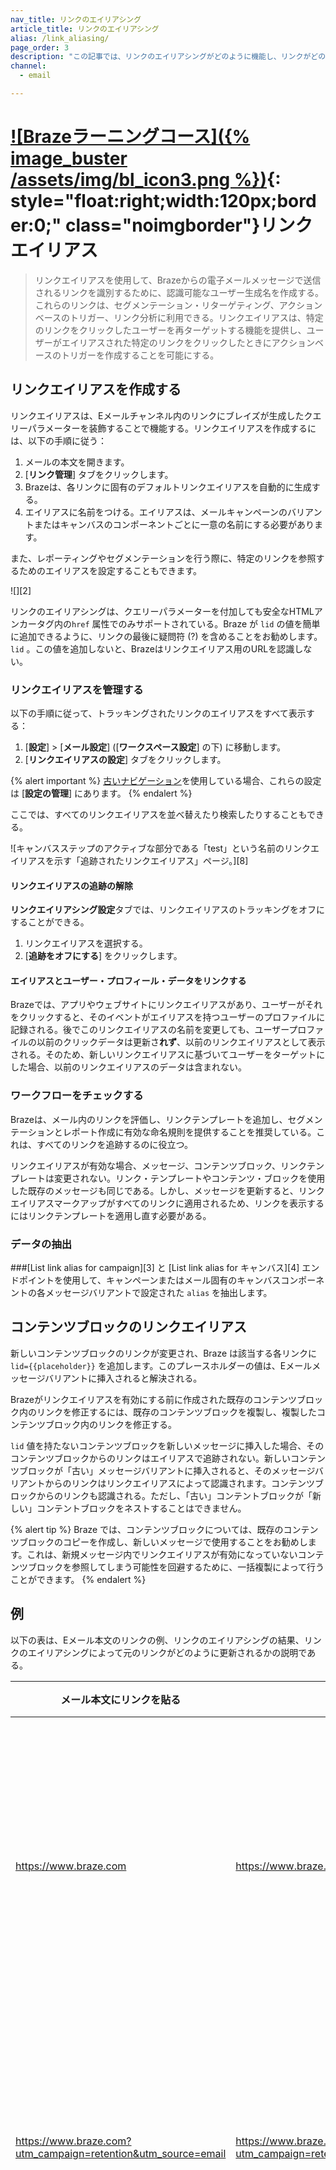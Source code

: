 ```yaml
---
nav_title: リンクのエイリアシング
article_title: リンクのエイリアシング
alias: /link_aliasing/
page_order: 3
description: "この記事では、リンクのエイリアシングがどのように機能し、リンクがどのように見えるかを説明する。"
channel:
  - email

---
```


# [![Brazeラーニングコース]({% image_buster /assets/img/bl_icon3.png %})](https://learning.braze.com/link-aliasing){: style="float:right;width:120px;border:0;" class="noimgborder"}リンクエイリアス
 
> リンクエイリアスを使用して、Brazeからの電子メールメッセージで送信されるリンクを識別するために、認識可能なユーザー生成名を作成する。これらのリンクは、セグメンテーション・リターゲティング、アクションベースのトリガー、リンク分析に利用できる。リンクエイリアスは、特定のリンクをクリックしたユーザーを再ターゲットする機能を提供し、ユーザーがエイリアスされた特定のリンクをクリックしたときにアクションベースのトリガーを作成することを可能にする。

## リンクエイリアスを作成する

リンクエイリアスは、Eメールチャンネル内のリンクにブレイズが生成したクエリーパラメーターを装飾することで機能する。リンクエイリアスを作成するには、以下の手順に従う： 

1. メールの本文を開きます。
2. \[**リンク管理**] タブをクリックします。
3. Brazeは、各リンクに固有のデフォルトリンクエイリアスを自動的に生成する。
4. エイリアスに名前をつける。エイリアスは、メールキャンペーンのバリアントまたはキャンバスのコンポーネントごとに一意の名前にする必要があります。 

また、レポーティングやセグメンテーションを行う際に、特定のリンクを参照するためのエイリアスを設定することもできます。 

![][2]

リンクのエイリアシングは、クエリーパラメーターを付加しても安全なHTMLアンカータグ内の`href` 属性でのみサポートされている。Braze が `lid` の値を簡単に追加できるように、リンクの最後に疑問符 (?) を含めることをお勧めします。`lid` 。この値を追加しないと、Brazeはリンクエイリアス用のURLを認識しない。

### リンクエイリアスを管理する

以下の手順に従って、トラッキングされたリンクのエイリアスをすべて表示する：

1. \[**設定**] > \[**メール設定**] (\[**ワークスペース設定**] の下) に移動します。
2. \[**リンクエイリアスの設定**] タブをクリックします。

{% alert important %}
[古いナビゲーション]({{site.baseurl}}/user_guide/administrative/access_braze/navigation/)を使用している場合、これらの設定は \[**設定の管理**] にあります。
{% endalert %}

ここでは、すべてのリンクエイリアスを並べ替えたり検索したりすることもできる。

![キャンバスステップのアクティブな部分である「test」という名前のリンクエイリアスを示す「追跡されたリンクエイリアス」ページ。][8]

#### リンクエイリアスの追跡の解除

**リンクエイリアシング設定**タブでは、リンクエイリアスのトラッキングをオフにすることができる。

1. リンクエイリアスを選択する。
2. \[**追跡をオフにする**] をクリックします。  

#### エイリアスとユーザー・プロフィール・データをリンクする

Brazeでは、アプリやウェブサイトにリンクエイリアスがあり、ユーザーがそれをクリックすると、そのイベントがエイリアスを持つユーザーのプロファイルに記録される。後でこのリンクエイリアスの名前を変更しても、ユーザープロファイルの以前のクリックデータは更新さ**れず**、以前のリンクエイリアスとして表示される。そのため、新しいリンクエイリアスに基づいてユーザーをターゲットにした場合、以前のリンクエイリアスのデータは含まれない。

### ワークフローをチェックする

Brazeは、メール内のリンクを評価し、リンクテンプレートを追加し、セグメンテーションとレポート作成に有効な命名規則を提供することを推奨している。これは、すべてのリンクを追跡するのに役立つ。

リンクエイリアスが有効な場合、メッセージ、コンテンツブロック、リンクテンプレートは変更されない。リンク・テンプレートやコンテンツ・ブロックを使用した既存のメッセージも同じである。しかし、メッセージを更新すると、リンクエイリアスマークアップがすべてのリンクに適用されるため、リンクを表示するにはリンクテンプレートを適用し直す必要がある。

### データの抽出

\###\[List link alias for campaign][3] と \[List link alias for キャンバス][4] エンドポイントを使用して、キャンペーンまたはメール固有のキャンバスコンポーネントの各メッセージバリアントで設定された `alias` を抽出します。

## コンテンツブロックのリンクエイリアス

新しいコンテンツブロックのリンクが変更され、Braze は該当する各リンクに `lid={{placeholder}}` を追加します。このプレースホルダーの値は、Eメールメッセージバリアントに挿入されると解決される。

Brazeがリンクエイリアスを有効にする前に作成された既存のコンテンツブロック内のリンクを修正するには、既存のコンテンツブロックを複製し、複製したコンテンツブロック内のリンクを修正する。

`lid` 値を持たないコンテンツブロックを新しいメッセージに挿入した場合、そのコンテンツブロックからのリンクはエイリアスで追跡されない。新しいコンテンツブロックが「古い」メッセージバリアントに挿入されると、そのメッセージバリアントからのリンクはリンクエイリアスによって認識されます。コンテンツブロックからのリンクも認識される。ただし、「古い」コンテントブロックが「新しい」コンテントブロックをネストすることはできません。

{% alert tip %}
Braze では、コンテンツブロックについては、既存のコンテンツブロックのコピーを作成し、新しいメッセージで使用することをお勧めします。これは、新規メッセージ内でリンクエイリアスが有効になっていないコンテンツブロックを参照してしまう可能性を回避するために、一括複製によって行うことができます。
{% endalert %}

## 例

以下の表は、Eメール本文のリンクの例、リンクのエイリアシングの結果、リンクのエイリアシングによって元のリンクがどのように更新されるかの説明である。

| メール本文にリンクを貼る | エイリアスによるリンク | ロジック |
|---|---|---|
| https://www.braze.com | https://www.braze.com?lid=slfdldtqdhdk | Brazeはクエスチョンマーク(?)を挿入し、最初のクエリーパラメーターをURLに追加する。 |
| https://www.braze.com?utm_campaign=retention&utm_source=email | https://www.braze.com?utm_campaign=retention&utm_source=email&lid=0goty30mviyz | Braze は他のクエリパラメーターを検出し、URL の末尾に `lid=` を追加します。 |
| {%raw%}`<a href="{{custom_attribute.{product_url}}}?">`{%endraw%} | {%raw%}`<a href="{{custom_attribute.{product_url}}}?lid=ac7a548g5kl7">`{%endraw%} | BrazeはこれがURLであることを認識し、すでにクエスチョンマーク（?）そして、疑問符の後にクエリパラメーター `lid` を追加します。 |
| https://www.braze.com#bookmark1?utm_source=email | https://www.braze.com?lid=eqslgd5a9m3y#bookmark1?utm_source=email | Brazeは、クエスチョンマーク(?)の後にアンカー(#)がある標準的なURL構造を期待する。Brazeは左から右に読むので、アンカーの前にクエスチョンマークと`lid` 。 |
{: .reset-td-br-1 .reset-td-br-2 .reset-td-br-3}

## Liquid経由で生成されたURLのリンクエイリアス

HTMLまたはコンテンツ・ブロック内の`assign` ステートメントによって生成されるURLについては、アンカー・タグにクエスチョンマーク（？）を追加することを推奨する。これにより、Brazeがクエリーパラメーター（`lid = somevalue` ）を追加し、リンクエイリアスが正しく機能するようになる。クエリパラメータを追加する場所を特定しなければ、リンクエイリアスはこれらのURLを認識できない。

### 例

アンカータグの推奨フォーマットについては、リンクエイリアスの例をチェックしてほしい：

{% raw %}
```liquid
{% assign link1 = "https://www.braze1.com" %}

<a href="{{link1}}?">Click Here</a>
```
{% endraw %}

リンク内にクエスチョンマーク（`?` ）を含むパラメータがある場合は、この例のように、アンカータグ内のクエスチョンマークをアンパサンド（`&` ）に置き換えることができる：

{% raw %}
```liquid
{% assign link_with_params = "https://www.braze1.com?param_1&param_2" %}

<a href="{{link_with_params}}&">Click Here</a>
```
{% endraw %}

## リンクテンプレート

新しいメッセージバリアントには、**リンク管理**タブから既存の[リンクテンプレートを]({{site.baseurl}}/user_guide/message_building_by_channel/email/templates/link_template/)使うことができる。リンクテンプレートを使って開始されたメッセージには、リンクテンプレートが適用されます。既存のメッセージが変更された場合、リンク**管理**タブからリンクテンプレートを再適用する必要がある。 

{% alert note %}
リンクテンプレートは、**リンク管理**タブに表示されているリンクにのみ適用できる。つまり、"古い "コンテンツブロックやマークアップできないリンクなど、`lid` URLパラメータを持たないリンクは、リンクテンプレートの対象外となる。これを解決するには、「古い」コンテンツブロックをコピーするか、URL の `href` 属性に疑問符 (?) またはアンパサンド （&） を含めることをお勧めします。
{% endalert %}

## リンク・セグメンテーション

エイリアスフィルターのリターゲティングを使用すると、顧客がメールキャンペーンまたはキャンバスコンポーネントのいずれかから特別に追跡されたエイリアスをクリックする行動に基づいて、セグメンテーションフィルターを作成できます。このフィルターは、追跡されたエイリアスが存在するキャンペーンまたはキャンバスにのみ使用できる。

### トラッキングリンク

\[**リンク管理**] タブで、セグメンテーションのために「追跡」する、セグメンテーションフィルターに含めるエイリアスを選択します。追跡されるエイリアスはセグメンテーションのためだけのものであり、あなたのリンクがレポート目的で追跡されることには何の影響もないことに注意されたい。

{% alert tip %}
リンクのエンゲージメントの指標を追跡するには、リンクの前にHTTPまたはHTTPSのいずれかがあることを確認する。
{% endalert %}

Brazeでは、追跡するリンクを無制限に選択することができるが、ユーザーが開いた直近のリンクに限ってリターゲティングすることができる。ユーザープロファイルには、最近クリックした 100 個のリンクが含まれています。例えば、500のリンクを追跡し、ユーザーが500のリンクをすべてクリックした場合、最近クリックされた100のリンクに基づいてリターゲティングやセグメントを作成することができる。

{% tabs local %}
{% tab ドラッグ・アンド・ドロップ・エディター %}

![ドラッグ＆ドロップ・メール・エディタのリンク管理タブ]({% image_buster /assets/img/link_management_dnd.png %})

{% endtab %}
{% tab HTMLエディタ %}

![HTMLメールエディターのリンク管理タブ]({% image_buster /assets/img/link_management_html.png %})

{% endtab %}
{% endtabs %}

{% alert note %}
Brazeは、プロフィールレベルで、過去100回クリックされたリンクエイリアスのみを追跡する。
{% endalert %}

### リンクの追跡を解除する

リンクのトラッキングを解除しても、そのフィルタを持つ既存のセグメントは、トラッキングされていないエイリアスに再割り当てされない。古いデータは、新しいデータに置き換わるまでユーザー・プロファイルに残る。以下のセグメンテーション・フィルターは存在し続けるが、そのフィルターを使って新しいセグメントを作成することはできない。

セグメンテーションのため、デフォルトでは1ワークスペースにつき100リンクしか追跡できない。アーカイブされたメッセージのリンクは自動的に追跡解除される。しかし、アーカイブされたメッセージがアーカイブされない場合、リンクを再度追跡する必要がある。リンクエイリアスが追跡される場合、リンクレポートはトップレベルドメインや完全なURLではなく、エイリアスによってインデックスされる。

![][1]

### セグメントフィルター

以下のセグメントフィルターは、イベント処理時に追跡されるクリックイベントに適用される。つまり、リンクの追跡を解除しても既存のデータは削除されず、リンクを追跡してもデータは埋め戻されない。

#### キャンペーンでエイリアスをクリックした

キャンペーンでクリックされた特定のエイリアスに基づき、ユーザーをリターゲティングする。追跡されたエイリアスを持つキャンペーンのみがここに反映される。

#### キャンバスステップでエイリアスをクリック

キャンバスコンポーネントでクリックした特定のエイリアスに基づき、ユーザーをリターゲティングします。パイプ区切りのフィルターオプションは、キャンバスとキャンバスコンポーネントを表示し、その後にキャンバスコンポーネント内のエイリアスを表示します。ここでは、追跡されたエイリアスを持つキャンバスのステップのみが表示される。

#### キャンペーンまたはキャンバスでエイリアスをクリックした

キャンペーンまたはキャンバスコンポーネントでクリックした任意のエイリアスに基づき、ユーザーをリターゲティングします。エイリアスは「グローバル」と見なされるため、グローバルエイリアスはすべてのキャンペーンとキャンバスのステップからのリンククリックをターゲットにする。

![][5]

### アクションベースのフィルター
 
あらゆるリンク（トラッキング済み、未トラッキング）をターゲットとしたアクションベースのメッセージを作成したり、あらゆるメールキャンペーンやキャンバスのコンポーネントのエイリアスをクリックしたユーザーに基づいたリターゲティングを行うことができる。 

![][6]

### 電子メールのクリック・イベント

\[メールクリック数イベント][7] は、ユーザーがメールをクリックしたときに発生します。ユーザーがメールを複数回クリックしたり、メール内の異なるリンクをクリックしたりすると、同じキャンペーンについて複数のイベントが生成される場合があります。リンクエイリアスが有効な場合、Eメールクリックイベントに2つの追加フィールドがある：`link_id` と`link_alias` 。

```json
// Email Click: users.messages.email.Click
{
  "id": (string) unique ID of this event,
  "user_id": (string) Braze user ID of the user,
  "external_user_id": (string) External ID of the user,
  "time": (int) 10-digit UTC time of the event in seconds since the epoch,
  "timezone": (string) IANA time zone of the user at the time of the event,
  "campaign_id": (string) ID of the campaign if from a campaign,
  "campaign_name": (string) name of the campaign,
  "message_variation_id": (string) ID of the message variation if from a campaign,
  "message_variation_name": (string) the name of the message variation if from a campaign,
  "canvas_id": (string) ID of the Canvas if from a Canvas,
  "canvas_name": (string) name of the Canvas,
  "canvas_variation_id": (string) ID of the Canvas variation the user is in if from a Canvas,
  "canvas_variation_name": (string) name of the Canvas variation the user is in if from a Canvas,
  "canvas_step_id": (string) ID of the step for this message if from a Canvas,
  "canvas_step_name": (string) name of the step for this message if from a Canvas,
  "send_id": (string) ID of the message if specified for the campaign (See Send Identifier under API Identifier Types),
  "dispatch_id": (string) ID of the message dispatch (unique ID for each 'transmission' sent from the Braze platform). Users who are sent a schedule message get the same dispatch_id. Action-based or API-triggered messages get a unique dispatch_id per user.,
  "email_address": (string) email address for this event,
  "url": (string) the URL that was clicked (Email Click events only),
  "user_agent": (string) description of the user's system and browser for the event (Email Click and Open events only),
  "ip_pool": (string) IP pool used for message sending,
  "link_id": (string) unique value generated by Braze for the URL,
  "link_alias": (string) alias name set when the message was sent
}
```

{% alert update %}
Brazeはキャンバスのステップ（スケジュール可能なエントリーステップを除く）を、たとえ「スケジュール」されていても、トリガーされたイベントとして扱うため、`dispatch_id` の動作はキャンバスとキャンペーンで異なる。Canvasとキャンペーンにおける[`dispatch_id` 行動について]({{site.baseurl}}/help/help_articles/data/dispatch_id/)詳しく知る。

_更新は 2019 年 8 月に記録されました。_
{% endalert %}


[1]: {% image_buster /assets/img/link_aliasing_click_table.png %}
[2]: {% image_buster /assets/img/link_aliasing_composer.png %}
[3]: {{site.baseurl}}/get_campaign_link_alias/
[4]: {{site.baseurl}}/get_canvas_link_alias/
[5]: {% image_buster /assets/img/link_aliasing_segmentation_filters.png %}
[6]: {% image_buster /assets/img/link_aliasing_action_based_filters.png %}
[7]: {{site.baseurl}}/user_guide/data_and_analytics/braze_currents/event_glossary/message_engagement_events#email-clicks-events/
[8]: {% image_buster /assets/img/tracked_aliases.png %}